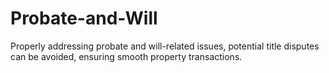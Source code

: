 # Probate-and-Will
Properly addressing probate and will-related issues, potential title disputes can be avoided, ensuring smooth property transactions.
